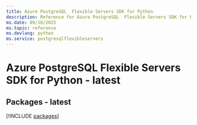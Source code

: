 ```yaml
---
title: Azure PostgreSQL  Flexible Servers SDK for Python
description: Reference for Azure PostgreSQL  Flexible Servers SDK for Python
ms.date: 09/10/2025
ms.topic: reference
ms.devlang: python
ms.service: postgresqlflexibleservers
---
```

# Azure PostgreSQL  Flexible Servers SDK for Python - latest
## Packages - latest
[!INCLUDE [packages](postgresql--flexible-servers-index.md)]
